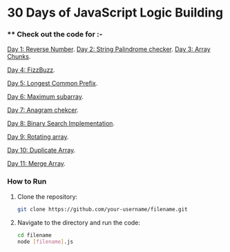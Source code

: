 # **30 Days of JavaScript Logic Building**

### ** Check out the code for :-
[Day 1: Reverse Number](https://github.com/Anshi1208/AdvanceJS-30DaysChallenge/blob/main/1-ReverseNumber.js).
[Day 2: String Palindrome checker](https://github.com/Anshi1208/JS-LogicBuilding/blob/main/2-StringPalindrome.js).
[Day 3: Array Chunks](https://github.com/Anshi1208/JS-LogicBuilding/blob/main/3-ArrayChunks.js).

[Day 4: FizzBuzz](https://github.com/Anshi1208/JS-LogicBuilding/blob/main/4-FizzBuzz.js).


[Day 5: Longest Common Prefix](https://github.com/Anshi1208/JS-LogicBuilding/blob/main/5-LongestCommonPre.js).


[Day 6: Maximum subarray](https://github.com/Anshi1208/JS-LogicBuilding/blob/main/6-MaxSubArray.js).


[Day 7: Anagram chekcer](https://github.com/Anshi1208/JS-LogicBuilding/blob/main/7-AnagramCheck.js).


[Day 8: Binary Search Implementation](https://github.com/Anshi1208/JS-LogicBuilding/blob/main/8-BinarySearch.js).


[Day 9: Rotating array](https://github.com/Anshi1208/JS-LogicBuilding/blob/main/9-RotatingArray.js).


[Day 10: Duplicate Array](https://github.com/Anshi1208/JS-LogicBuilding/blob/main/10-DuplicateArray.js).


[Day 11: Merge Array](https://github.com/Anshi1208/JS-LogicBuilding/blob/main/11-MergeArray.js).





### **How to Run**

1. Clone the repository:
   ```bash
   git clone https://github.com/your-username/filename.git
   ```
2. Navigate to the directory and run the code:
   ```bash
   cd filename
   node [filename].js
   ```